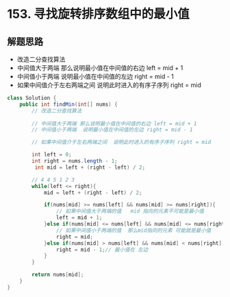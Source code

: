 # 153. 寻找旋转排序数组中的最小值


## 解题思路

* 改造二分查找算法
* 中间值大于两端 那么说明最小值在中间值的右边 left = mid + 1
* 中间值小于两端  说明最小值在中间值的左边 right = mid - 1
*  如果中间值介于左右两端之间  说明此时进入的有序子序列 right = mid

```java
class Solution {
    public int findMin(int[] nums) {
        // 改造二分查找算法
        
        // 中间值大于两端 那么说明最小值在中间值的右边 left = mid + 1
        // 中间值小于两端  说明最小值在中间值的左边 right = mid - 1

        // 如果中间值介于左右两端之间  说明此时进入的有序子序列 right = mid

        int left = 0;
        int right = nums.length - 1;
         int mid = left + (right - left) / 2;

        // 4 4 5 1 2 3
        while(left <= right){
            mid = left + (right - left) / 2;

            if(nums[mid] >= nums[left] && nums[mid] >= nums[right]){
                // 如果中间值大于两端的值   mid 指向的元素不可能是最小值
                left = mid + 1;
            }else if(nums[mid] <= nums[left] && nums[mid] <= nums[right]){
                // 如果中间值小于两端的值  那么mid指向的元素 可能就是最小值
                right = mid;
            }else if(nums[mid] > nums[left] && nums[mid] < nums[right]){
                right = mid - 1;// 最小值在 左边
            }
        }

        return nums[mid];
    }
}

```